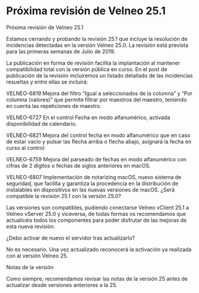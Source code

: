 # Próxima revisión de Velneo 25.1

Próxima revisión de Velneo 25.1

Estamos cerrando y probando la revisión 25.1 que incluye la resolución de incidencias detectadas en la versión Velneo 25.0. La revisión está prevista para las primeras semanas de Julio de 2019.

La publicación en forma de revisión facilita la implantación al mantener compatibilidad total con la versión pública en curso. En el post de publicación de la revisión incluiremos un listado detallado de las incidencias resueltas y entre ellas se incluirá:

VELNEO-6819 Mejora del filtro “Igual a seleccionados de la columna” y “Por columna \(valores\)” que permite filtrar por maestros del maestro, teniendo en cuenta las repeticiones de maestro. 

VELNEO-6727 En el control Fecha en modo alfanumérico, activada disponibilidad de calendario. 

VELNEO-6821 Mejora del control fecha en modo alfanumérico que en caso de estar vacío y pulsar las flecha arriba o flecha abajo, asignará la fecha en curso al control 

VELNEO-6759 Mejora del parseado de fechas en modo alfanumérico con cifras de 2 dígitos o fechas de siglos anteriores en macOS. 

VELNEO-6807 Implementación de notarizing macOS, nuevo sistema de seguridad, que facilita y garantiza la procedencia en la distribución de instalables en dispositivos en las nuevas versiones de macOS. ¿Será compatible la revisión 25.1 con la versión 25.0?

Las versiones son compatibles, pudiendo conectarse Velneo vClient 25.1 a Velneo vServer 25.0 y viceversa, de todas formas os recomendamos que actualicéis todos los componentes para poder disfrutar de las mejoras de esta nueva revisión.

¿Debo activar de nuevo el servidor tras actualizarlo?

No es necesario. Una vez actualizado reconocerá la activación ya realizada con al versión Velneo 25.

Notas de la versión

Como siempre, recomendamos revisar las notas de la versión 25 antes de actualizar desde versiones anteriores a la 25.

